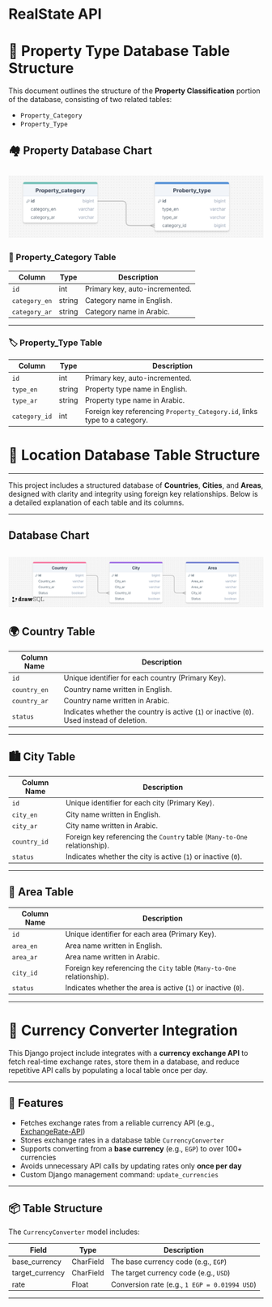 # RealState API 
# 📄 Property Type Database Table Structure
This document outlines the structure of the **Property Classification** portion of the database, consisting of two related tables:

- `Property_Category`
- `Property_Type`
## 🏘️ Property Database Chart
![Database Schema](image/PropertyType.png)
---
### 📂 Property_Category Table

| Column        | Type    | Description                        |
|---------------|---------|------------------------------------|
| `id`          | int     | Primary key, auto-incremented.     |
| `category_en` | string  | Category name in English.          |
| `category_ar` | string  | Category name in Arabic.           |

---

### 🏷️ Property_Type Table

| Column     | Type    | Description                                                               |
|------------|---------|---------------------------------------------------------------------------|
| `id`       | int     | Primary key, auto-incremented.                                            |
| `type_en`  | string  | Property type name in English.                                            |
| `type_ar`  | string  | Property type name in Arabic.                                             |
| `category_id` | int  | Foreign key referencing `Property_Category.id`, links type to a category. |

# 📄 Location Database Table Structure
---
This project includes a structured database of **Countries**, **Cities**, and **Areas**, designed with clarity and integrity using foreign key relationships. Below is a detailed explanation of each table and its columns.

---
## Database Chart
![Database Schema](image/LocationDB.png)
---

## 🌍 Country Table

| Column Name   | Description                                                                 |
|---------------|-----------------------------------------------------------------------------|
| `id`          | Unique identifier for each country (Primary Key).                           |
| `country_en`  | Country name written in English.                                             |
| `country_ar`  | Country name written in Arabic.                                              |
| `status`      | Indicates whether the country is active (`1`) or inactive (`0`). Used instead of deletion. |

---

## 🏙️ City Table

| Column Name   | Description                                                                 |
|---------------|-----------------------------------------------------------------------------|
| `id`          | Unique identifier for each city (Primary Key).                              |
| `city_en`     | City name written in English.                                               |
| `city_ar`     | City name written in Arabic.                                                |
| `country_id`  | Foreign key referencing the `Country` table (`Many-to-One` relationship).   |
| `status`      | Indicates whether the city is active (`1`) or inactive (`0`).              |

---

## 📍 Area Table

| Column Name   | Description                                                                 |
|---------------|-----------------------------------------------------------------------------|
| `id`          | Unique identifier for each area (Primary Key).                              |
| `area_en`     | Area name written in English.                                               |
| `area_ar`     | Area name written in Arabic.                                                |
| `city_id`     | Foreign key referencing the `City` table (`Many-to-One` relationship).      |
| `status`      | Indicates whether the area is active (`1`) or inactive (`0`).              |

---

# 💱 Currency Converter Integration
This Django project include integrates with a **currency exchange API** to fetch real-time exchange rates, store them in a database, and reduce repetitive API calls by populating a local table once per day.

---

## 🚀 Features

- Fetches exchange rates from a reliable currency API (e.g., [ExchangeRate-API](https://www.exchangerate-api.com/))
- Stores exchange rates in a database table `CurrencyConverter`
- Supports converting from a **base currency** (e.g., `EGP`) to over 100+ currencies
- Avoids unnecessary API calls by updating rates only **once per day**
- Custom Django management command: `update_currencies`

---

## 📦 Table Structure

The `CurrencyConverter` model includes:

| Field           | Type     | Description                            |
|----------------|----------|----------------------------------------|
| base_currency  | CharField | The base currency code (e.g., `EGP`)   |
| target_currency| CharField | The target currency code (e.g., `USD`) |
| rate           | Float     | Conversion rate (e.g., `1 EGP = 0.01994 USD`) |

---
